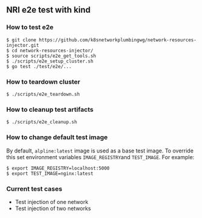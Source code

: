 ## NRI e2e test with kind

### How to test e2e

```
$ git clone https://github.com/k8snetworkplumbingwg/network-resources-injector.git
$ cd network-resources-injector/
$ source scripts/e2e_get_tools.sh
$ ./scripts/e2e_setup_cluster.sh
$ go test ./test/e2e/...
```

### How to teardown cluster

```
$ ./scripts/e2e_teardown.sh
```

### How to cleanup test artifacts

```
$ ./scripts/e2e_cleanup.sh
```

### How to change default test image
By default, ```alpline:latest``` image is used as a base test image. To override this
set environment variables ```IMAGE_REGISTRY```and ```TEST_IMAGE```. For example:

```
$ export IMAGE_REGISTRY=localhost:5000
$ export TEST_IMAGE=nginx:latest
```

### Current test cases
* Test injection of one network
* Test injection of two networks
